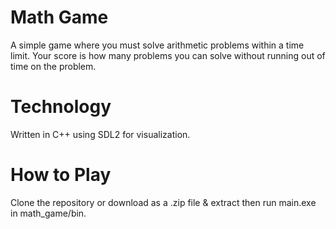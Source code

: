 # Math Game
A simple game where you must solve arithmetic problems within a time limit. Your score is how many problems you can solve without running out of time on the problem.

# Technology
Written in C++ using SDL2 for visualization.

# How to Play
Clone the repository or download as a .zip file & extract then run main.exe in math_game/bin.
